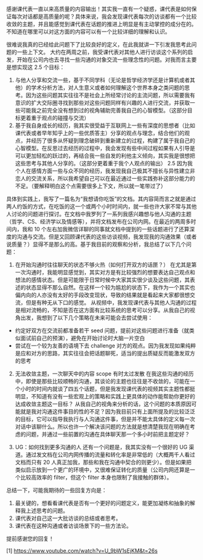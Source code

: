 感谢课代表一直以来高质量的内容输出！其实我一直有一个疑惑，课代表是如何保证每次对话都是高质量的呢？具体来说，我会发现课代表每次的访谈都有一个比较收敛的主题，并且能感觉到课代表在话题的推进上明显是有主动掌控的成分在的。不知道在哪里可以对这方面的内容可以有一个比较详细的理解和认识。

很难说我真的已经给此问题下了比较良好的定义，在此我就讲一下引发我思考此问题的一些上下文。
大约在两周之前，我受课代表对其他人进行访谈这个系列的启发，开始在公司内也去寻找一些沟通的对象交流一些理念性的问题。对我而言主要是想实现这 2.5 个目标：
1. 与他人分享和交流一些，基于不同学科（无论是哲学经济学还是计算机或者其他）的学术分析方法，对人生意义或者如何理解这个世界本身之类问题的思考。因为这些问题其实往往不是社会上所经常讨论的主流问题，所以需要我有意识的扩大交际圈寻找到那些对这些问题同样有兴趣的人进行交流，并获取一些可能我之前完全没有想到过的视角辅助完善我自己的心智模型。（这部分目标更着重于观点的碰撞与交流）
2. 基于我自身成长的经历，我其实很受益于互联网上一些有深度的思想者（比如课代表或者早年知乎上的一些优质答主）分享的观点与理念，结合他们的观点，并经历了很多从怀疑到理念破碎到重新建立的过程，构建了属于我自己的心智模型。在反思过去经历的过程中，我会发现有些中间过程如果有人引导是可以更加轻松的跃过的，再结合我一些自发的利他主义倾向，其实我是很想把这些思考与其他人分享的。（这部分更着重于我个人观点的输出）
2.5 因为我个人在感情方面一些与众不同的经历，我发现我自己极其不擅长与异性建立非恋人的交流关系，所以我希望自己可以在最近通过一些实践弥补这部分能力的不足。（要解释明白这个点需要很多上下文，所以就一笔带过了）

具体到实践上，我写了一篇名为“我想请你吃饭”的文档。其内容简而言之就是通过两人约饭的方式，在吃饭的这一个或两个小时时间内，就一些也许大家不常与其他人讨论的问题进行探讨。在文档中我罗列了一系列我感兴趣想与他人沟通的主题（哲学、CS、经济学以及情感等），并将文档发布在公司内网。在最近的两周多时间内，我和 10 个左右加我微信详聊的同事就文档中提到的一些话题进行了还算深度的沟通与交流。但是又回顾课代表的这些访谈视频，我发现我的沟通效果（或者说质量？）显得不是那么的高。基于我目前的观察和分析，我总结了以下几个问题：

1. 在开始沟通时往往聊天的状态不够火热（如何打开双方的话匣？）
在尤其是第一次沟通时，我能明显感觉到，其实对方是有比较强烈的想要表达自己观点和想法的感情状态。但是可能限于日常时候中大家其实很少谈及这些问题，其表述的状态显得不那么自然。在这样一个较为尴尬的状态下，我作为一个其实也偏内向的人亦没有太好的手段改变现状，导致的结果就是看起来大家都很想交流，但是有种无从下口的感觉。
从视频中，我发现课代表与其他人沟通的过程是相对流畅的，不知是否在这方面有比较系统的思考可以分享。从我自己的视角出发，我想到了以下几个策略在未来可能会去尝试使用：
* 约定好双方在交流前都准备若干 seed 问题，提前对这些问题进行准备（就类似面试前自己的预演），避免在开始讨论时大脑一片空白
* 尝试在一个较为友善的语境下去 challenge 对方的观点。因为我发现如果纯粹是应和对方的思路，其实往往会把话题聊死，适当的提出质疑反而能激发双方的思考

2. 无法收敛主题，一次聊天中的内容 scope 有时太过发散
在我这些沟通的经历中，即使是那些比较顺畅的沟通，其谈论的主题也往往是不收敛的，可能在一个小时的时间内就谈了四五个话题，但是我发现课代表的视频其实主题性都挺明显，不知道有没有一些宏观上的策略和实践上更具体的动作能帮助你更好的达成收敛主题这一目标？
从我自己的视角来分析的话，这个问题的本质原因可能就是我对沟通这件事目的性的不足？因为我目前只有上面所提及的比较泛泛的目标，它可以指导我执行与人沟通这件事，但是并不能太具体的定义每一次对话中该聊什么。所以也许一个解决该问题的方法就是想清楚我现在明确在考虑的问题，并通过一些前置的沟通在具体聊天那一个多小时前把主题定好？

3. UG：如何找到更多沟通的人
还有一个问题是，我其实没有一个很好的 UG 渠道。通过发文档在公司内网传播的流量和转化率是非常低的（大概两千人看过文档而只有 20 人真正加我，那些和我在沟通中契合的则更少）。但是如果把类似启示放到一个更广的环境中，又很难保证转化的质量（公司内网还算是一个比较高效率的 filter，但这个 filter 本身也限制了我接触的群体）。

总结一下，可能我期待的一些回复方向是：
1. 最关键的，想看看课代表是否有一个更好的问题定义，能更加凝练和抽象的解释我上述思考的问题。
2. 课代表对自己这一大批访谈的总结或者思考。
3. 课代表在这种沟通或者访谈场景下的一些方法论。

提前感谢您的回复！

[1] https://www.youtube.com/watch?v=U_9bW1sEjKM&t=26s